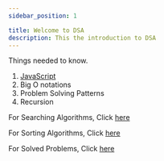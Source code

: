 ```yaml
---
sidebar_position: 1

title: Welcome to DSA
description: This the introduction to DSA
---
```

Things needed to know. 
1. [JavaScript](../JavaScript/intro.md)
2. Big O notations
3. Problem Solving Patterns
4. Recursion


For Searching Algorithms, Click [here](./Searching/Linear.md)

For Sorting Algorithms, Click [here](./Sorting/BuiltIn.md)

For Solved Problems, Click [here](./SolvedProblems.mdx)